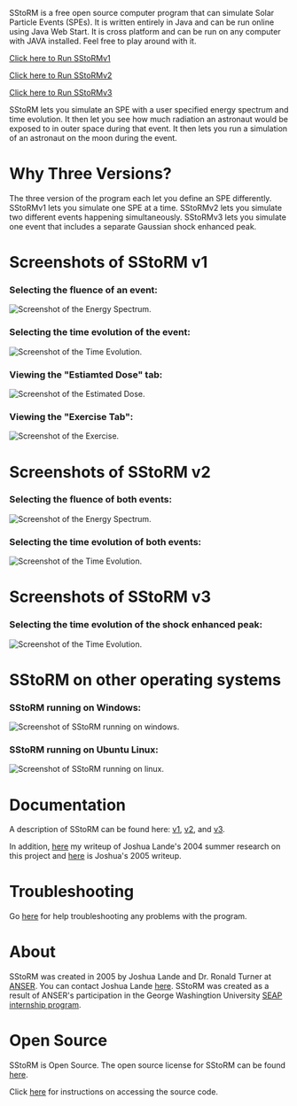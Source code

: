SStoRM is a free open source computer program that can simulate Solar Particle Events (SPEs). It is written entirely in Java and can be run online using Java Web Start. It is cross platform and can be run on any computer with JAVA installed. Feel free to play around with it.

[Click here to Run SStoRMv1](http://raw.github.com/joshualande/SStoRM/master/releases/SStoRM-v1.0.2.jnlp)

[Click here to Run SStoRMv2](http://raw.github.com/joshualande/SStoRM/master/releases/SStoRM-v2.0.0.jnlp)

[Click here to Run SStoRMv3](http://raw.github.com/joshualande/SStoRM/master/releases/SStoRM-v3.0.0.jnlp)
    
SStoRM lets you simulate an SPE with a user specified energy spectrum and time evolution. It then let you see how much radiation an astronaut would be exposed to in outer space during that event. It then lets you run a simulation of an astronaut on the moon during the event.

# Why Three Versions?

The three version of the program each let you define an SPE differently. SStoRMv1 lets you simulate one SPE at a time. SStoRMv2 lets you simulate two different events happening simultaneously. SStoRMv3 lets you simulate one event that includes a separate Gaussian shock enhanced peak.      

# Screenshots of SStoRM v1

### Selecting the fluence of an event:
![Screenshot of the Energy Spectrum.](https://raw.github.com/joshualande/SStoRM/master/images/version1energyspectrumscreenshot.jpg)

### Selecting the time evolution of the event:
![Screenshot of the Time Evolution.](https://raw.github.com/joshualande/SStoRM/master/images/version1timeevolutionscreenshot.jpg)

### Viewing the "Estiamted Dose" tab:
![Screenshot of the Estimated Dose.](https://raw.github.com/joshualande/SStoRM/master/images/version1estimateddosescreenshot.jpg)

### Viewing the "Exercise Tab":
![Screenshot of the Exercise.](https://raw.github.com/joshualande/SStoRM/master/images/version1exercisescreenshot.jpg)

# Screenshots of SStoRM v2

### Selecting the fluence of both events:
![Screenshot of the Energy Spectrum.](https://raw.github.com/joshualande/SStoRM/master/images/version2energyspectrumscreenshot.jpg)

### Selecting the time evolution of both events:
![Screenshot of the Time Evolution.](https://raw.github.com/joshualande/SStoRM/master/images/version2timeevolutionscreenshot.jpg)

# Screenshots of SStoRM v3

### Selecting the time evolution of the shock enhanced peak:
![Screenshot of the Time Evolution.](https://raw.github.com/joshualande/SStoRM/master/images/version3timeevolutionscreenshop.jpg)

# SStoRM on other operating systems

### SStoRM running on Windows:
![Screenshot of SStoRM running on windows.](https://raw.github.com/joshualande/SStoRM/master/images/version1windows.jpg)

### SStoRM running on Ubuntu Linux:
![Screenshot of SStoRM running on linux.](https://raw.github.com/joshualande/SStoRM/master/images/version2linux.jpg)


# Documentation

A description of SStoRM can be found here: [v1](http://raw.github.com/joshualande/SStoRM/master/documentation/documentation_SStoRM_v1.pdf), [v2](http://raw.github.com/joshualande/SStoRM/master/documentation/documentation_SStoRM_v2.pdf), and [v3](http://raw.github.com/joshualande/SStoRM/master/documentation/documentation_SStoRM_v3.pdf).

In addition, [here](http://raw.github.com/joshualande/SStoRM/master/documentation/lande_SEAP_paper_2004.pdf) my writeup of Joshua Lande's 2004 summer research on this project and [here](http://raw.github.com/joshualande/SStoRM/master/documentation/lande_SEAP_paper_2005.pdf) is Joshua's 2005 writeup.

# Troubleshooting

Go [here](http://github.com/joshualande/SStoRM/blob/master/troubleshooting.md) for help troubleshooting any problems with the program.

# About

SStoRM was created in 2005 by Joshua Lande and Dr. Ronald Turner at [ANSER](http://www.anser.org). You can contact Joshua Lande [here](mailto:joshualande@gmail.com). SStoRM was created as a result of ANSER's participation in the George Washingtion University [SEAP internship program](http://www.gwseap.net).

# Open Source

SStoRM is Open Source. The open source license for SStoRM can be found [here](http://github.com/joshualande/SStoRM/blob/master/LICENSE.md).

Click [here](http://github.com/joshualande/SStoRM/blob/master/source.md) for instructions on accessing the source code.
